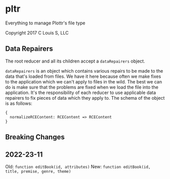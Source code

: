 # pltr
Everything to manage Plottr's file type

Copyright 2017 C Louis S, LLC

## Data Repairers
The root reducer and all its children accept a `dataRepairers` object.

`dataRepairers` is an object which contains various repairs to be made to the data that's loaded from files.  We have it here because often we make fixes to the application which we can't apply to files in the wild.  The best we can do is make sure that the problems are fixed when we load the file into the application.  It's the responsibility of each reducer to use applicable data repairers to fix pieces of data which they apply to.  The schema of the object is as follows:

```
{
  normalizeRCEContent: RCEContent => RCEContent
}
```

## Breaking Changes
## 2022-23-11
Old: `function editBook(id, attributes)`
New: `function editBook(id, title, premise, genre, theme)`
